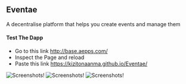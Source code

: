 ## Eventae
A decentralise platform that helps you create events and manage them

#### Test The Dapp
* Go to this link http://base.aepps.com/
* Inspect the Page and reload 
* Paste this link https://kizitonaanma.github.io/Eventae/

![Screenshots!](/img/event_.png "Screenshots")
![Screenshots!](/img/event_2.png "Screenshots")
![Screenshots!](/img/event4.png "Screenshots")



